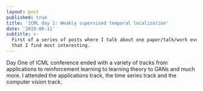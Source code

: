 ```yaml
---
layout: post
published: true
title: 'ICML day 1: Weakly supervised temporal localization'
date: '2019-06-11'
subtitle: >-
  First of a series of posts where I talk about one paper/talk/work everyday
  that I find most interesting.
---
```

Day One of ICML conference ended with a variety of tracks from applications to reinforcement learning to learning theory to GANs and much more. I attended the applications track, the time series track and the computer vision track.


